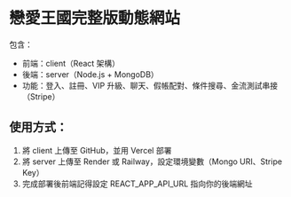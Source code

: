 # 戀愛王國完整版動態網站
包含：
- 前端：client（React 架構）
- 後端：server（Node.js + MongoDB）
- 功能：登入、註冊、VIP 升級、聊天、假帳配對、條件搜尋、金流測試串接（Stripe）

## 使用方式：
1. 將 client 上傳至 GitHub，並用 Vercel 部署
2. 將 server 上傳至 Render 或 Railway，設定環境變數（Mongo URI、Stripe Key）
3. 完成部署後前端記得設定 REACT_APP_API_URL 指向你的後端網址
